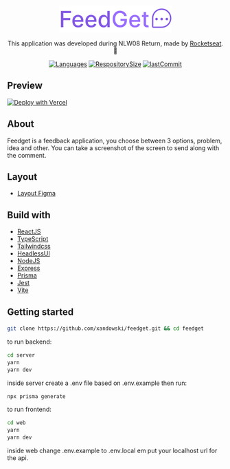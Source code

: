 <div align="center">

<img align="" width="" src="web/src/assets/imgs/logo.svg">

This application was developed during NLW08 Return, made by [Rocketseat](https://rocketseat.com.br/). 🚀

</div>

<div align="center">

[![Languages](https://img.shields.io/github/languages/count/xandowski/feedget?color=%2304D361)]()
[![RespositorySize](https://img.shields.io/github/repo-size/xandowski/feedget)]()
[![lastCommit](https://img.shields.io/github/last-commit/xandowski/feedget)]()

</div>

## Preview

[![Deploy with Vercel](https://vercel.com/button)]()

## About

Feedget is a feedback application, you choose between 3 options, problem, idea and other. You can take a screenshot of the screen to send along with the comment.

## Layout

- [Layout Figma](https://www.figma.com/community/file/1102912516166573468)

## Build with

- [ReactJS](https://reactjs.org/docs/getting-started.html)
- [TypeScript](https://www.typescriptlang.org/docs/)
- [Tailwindcss](https://tailwindcss.com/)
- [HeadlessUI](https://headlessui.dev/)
- [NodeJS](https://nodejs.org/en/)
- [Express](https://expressjs.com/pt-br/)
- [Prisma](https://www.prisma.io/)
- [Jest](https://jestjs.io/pt-BR/)
- [Vite](https://vitejs.dev/)

## Getting started

```sh
git clone https://github.com/xandowski/feedget.git && cd feedget
```

to run backend:

```sh
cd server
yarn
yarn dev
```

inside server create a .env file based on .env.example
then run:

```sh
npx prisma generate
```

to run frontend:

```sh
cd web
yarn
yarn dev
```

inside web change .env.example to .env.local em put your localhost url for the api.
